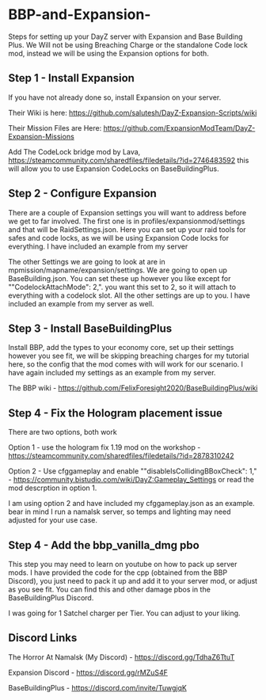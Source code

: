 # BBP-and-Expansion-
Steps for setting up your DayZ server with Expansion and Base Building Plus. We Will not be using Breaching Charge or the standalone Code lock mod, instead we will be using the Expansion options for both. 

## Step 1 - Install Expansion

If you have not already done so, install Expansion on your server. 

Their Wiki is here: https://github.com/salutesh/DayZ-Expansion-Scripts/wiki

Their Mission Files are Here: https://github.com/ExpansionModTeam/DayZ-Expansion-Missions

Add The CodeLock bridge mod by Lava, https://steamcommunity.com/sharedfiles/filedetails/?id=2746483592 this will allow you to use Expansion CodeLocks on BaseBuildingPlus.

## Step 2 - Configure Expansion

There are a couple of Expansion settings you will want to address before we get to far involved. The first one is in profiles/expansionmod/settings and that will be RaidSettings.json. Here you can set up your raid tools for safes and code locks, as we will be using Expansion Code locks for everything. I have included an example from my server

The other Settings we are going to look at are in mpmission/mapname/expansion/settings. We are going to open up BaseBuilding.json. You can set these up however you like except for ""CodelockAttachMode": 2,". you want this set to 2, so it will attach to everything with a codelock slot. All the other settings are up to you. I have included an example from my server as well. 

## Step 3 - Install BaseBuildingPlus

Install BBP, add the types to your economy core, set up their settings however you see fit, we will be skipping breaching charges for my tutorial here, so the config that the mod comes with will work for our scenario. I have again included my settings as an example from my server.

The BBP wiki - https://github.com/FelixForesight2020/BaseBuildingPlus/wiki

## Step 4 - Fix the Hologram placement issue 

There are two options, both work

Option 1 - use the hologram fix 1.19 mod on the workshop - https://steamcommunity.com/sharedfiles/filedetails/?id=2878310242

Option 2 - Use cfggameplay and enable ""disableIsCollidingBBoxCheck": 1," - https://community.bistudio.com/wiki/DayZ:Gameplay_Settings or read the mod descrption in option 1. 

I am using option 2 and have included my cfggameplay.json as an example. bear in mind I run a namalsk server, so temps and lighting may need adjusted for your use case.

## Step 4 - Add the bbp_vanilla_dmg pbo 

This step you may need to learn on youtube on how to pack up server mods. I have provided the code for the cpp (obtained from the BBP Discord), you just need to pack it up and add it to your server mod, or adjust as you see fit. You can find this and other damage pbos in the BaseBuildingPlus Discord.

I was going for 1 Satchel charger per Tier. You can adjust to your liking. 

## Discord Links

The Horror At Namalsk (My Discord) - https://discord.gg/TdhaZ6TtuT

Expansion Discord - https://discord.gg/rMZuS4F

BaseBuildingPlus - https://discord.com/invite/TuwgjqK
